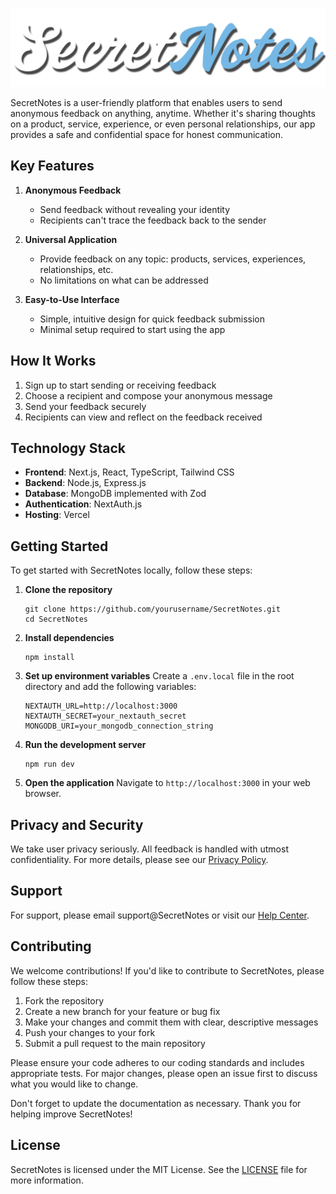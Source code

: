 ![Horizontal SecretNotes Logo](/public/logo-horizontal.png)

SecretNotes is a user-friendly platform that enables users to send anonymous feedback on anything, anytime. Whether it's sharing thoughts on a product, service, experience, or even personal relationships, our app provides a safe and confidential space for honest communication.

## Key Features

1. **Anonymous Feedback**
   - Send feedback without revealing your identity
   - Recipients can't trace the feedback back to the sender

2. **Universal Application**
   - Provide feedback on any topic: products, services, experiences, relationships, etc.
   - No limitations on what can be addressed

3. **Easy-to-Use Interface**
   - Simple, intuitive design for quick feedback submission
   - Minimal setup required to start using the app

## How It Works

1. Sign up to start sending or receiving feedback
2. Choose a recipient and compose your anonymous message
3. Send your feedback securely
4. Recipients can view and reflect on the feedback received

## Technology Stack

- **Frontend**: Next.js, React, TypeScript, Tailwind CSS
- **Backend**: Node.js, Express.js
- **Database**: MongoDB implemented with Zod
- **Authentication**: NextAuth.js
- **Hosting**: Vercel

## Getting Started

To get started with SecretNotes locally, follow these steps:

1. **Clone the repository**
   ```
   git clone https://github.com/yourusername/SecretNotes.git
   cd SecretNotes
   ```

2. **Install dependencies**
   ```
   npm install
   ```

3. **Set up environment variables**
   Create a `.env.local` file in the root directory and add the following variables:
   ```
   NEXTAUTH_URL=http://localhost:3000
   NEXTAUTH_SECRET=your_nextauth_secret
   MONGODB_URI=your_mongodb_connection_string
   ```

4. **Run the development server**
   ```
   npm run dev
   ```

5. **Open the application**
   Navigate to `http://localhost:3000` in your web browser.


## Privacy and Security

We take user privacy seriously. All feedback is handled with utmost confidentiality. For more details, please see our [Privacy Policy](https://SecretNotes/privacy).

## Support

For support, please email support@SecretNotes or visit our [Help Center](https://help.SecretNotes).

## Contributing

We welcome contributions! If you'd like to contribute to SecretNotes, please follow these steps:

1. Fork the repository
2. Create a new branch for your feature or bug fix
3. Make your changes and commit them with clear, descriptive messages
4. Push your changes to your fork
5. Submit a pull request to the main repository

Please ensure your code adheres to our coding standards and includes appropriate tests. For major changes, please open an issue first to discuss what you would like to change.

Don't forget to update the documentation as necessary. Thank you for helping improve SecretNotes!

## License

SecretNotes is licensed under the MIT License. See the [LICENSE](LICENSE) file for more information.